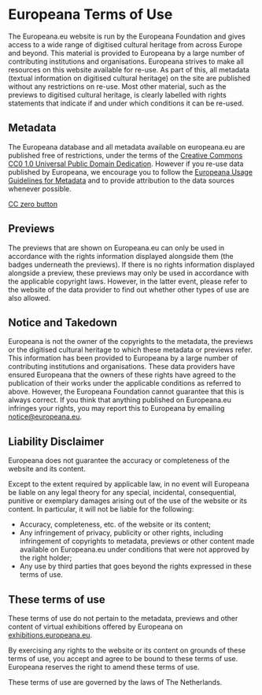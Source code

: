 # Europeana Terms of Use

The Europeana.eu website is run by the Europeana Foundation and gives access to a wide range of digitised cultural heritage from across Europe and beyond. This material is provided to Europeana by a large number of contributing institutions and organisations. Europeana strives to make all resources on this website available for re-use. As part of this, all metadata (textual information on digitised cultural heritage) on the site are published without any restrictions on re-use. Most other material, such as the previews to digitised cultural heritage, is clearly labelled with rights statements that indicate if and under which conditions it can be re-used.

## Metadata

The Europeana database and all metadata available on europeana.eu are published free of restrictions, under the terms of the [Creative Commons CC0 1.0 Universal Public Domain Dedication](http://creativecommons.org/publicdomain/zero/1.0/ "Creative Commons CC0 1.0 Universal Public Domain Dedication information"). However if you re-use data published by Europeana, we encourage you to follow the [Europeana Usage Guidelines for Metadata](http://www.europeana.eu/rights/metadata-usage-guidelines/ "Click here to view the Europeana Usage Guidelines for Metadata") and to provide attribution to the data sources whenever possible.

[CC zero button](http://creativecommons.org/publicdomain/zero/1.0/ "Creative Commons CC0 1.0 Universal Public Domain Dedication information")

## Previews

The previews that are shown on Europeana.eu can only be used in accordance with the rights information displayed alongside them (the badges underneath the previews). If there is no rights information displayed alongside a preview, these previews may only be used in accordance with the applicable copyright laws. However, in the latter event, please refer to the website of the data provider to find out whether other types of use are also allowed.

## Notice and Takedown

Europeana is not the owner of the copyrights to the metadata, the previews or the digitised cultural heritage to which these metadata or previews refer. This information has been provided to Europeana by a large number of contributing institutions and organisations. These data providers have ensured Europeana that the owners of these rights have agreed to the publication of their works under the applicable conditions as referred to above. However, the Europeana Foundation cannot guarantee that this is always correct. If you think that anything published on Europeana.eu infringes your rights, you may report this to Europeana by emailing [notice@europeana.eu](mailto:notice@europeana.eu?subject=Reporting%20an%20unlawful%20use%20of%20the%20service).

## Liability Disclaimer

Europeana does not guarantee the accuracy or completeness of the website and its content.

Except to the extent required by applicable law, in no event will Europeana be liable on any legal theory for any special, incidental, consequential, punitive or exemplary damages arising out of the use of the website or its content. In particular, it will not be liable for the following:

*   Accuracy, completeness, etc. of the website or its content;
*   Any infringement of privacy, publicity or other rights, including infringement of copyrights to metadata, previews or other content made available on Europeana.eu under conditions that were not approved by the right holder;
*   Any use by third parties that goes beyond the rights expressed in these terms of use.

## These terms of use

These terms of use do not pertain to the metadata, previews and other content of virtual exhibitions offered by Europeana on [exhibitions.europeana.eu](http://exhibitions.europeana.eu "Click here to visit the Europeana Exhibitions").

By exercising any rights to the website or its content on grounds of these terms of use, you accept and agree to be bound to these terms of use. Europeana reserves the right to amend these terms of use.

These terms of use are governed by the laws of The Netherlands.
